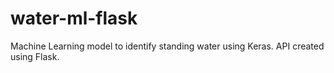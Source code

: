 # water-ml-flask
Machine Learning model to identify standing water using Keras. API created using Flask.
